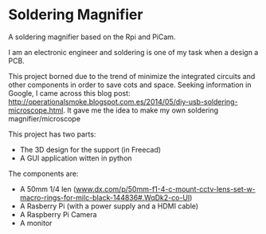 # Soldering Magnifier
A soldering magnifier based on the Rpi and PiCam.

I am an electronic engineer and soldering is one of my task when a design a PCB.

This project borned due to the trend of minimize the integrated circuits and other components in order to save cots and space. Seeking information in Google, I came across this blog post: http://operationalsmoke.blogspot.com.es/2014/05/diy-usb-soldering-microscope.html. It gave me the idea to make my own soldering magnifier/microscope

This project has two parts:

  - The 3D design for the support (in Freecad)
  - A GUI application witten in python
  
The components are:
  - A 50mm 1/4 len (www.dx.com/p/50mm-f1-4-c-mount-cctv-lens-set-w-macro-rings-for-milc-black-144836#.WqDk2-co-Ul)
  - A Rasberry Pi (with a power supply and a HDMI cable)
  - A Raspberry Pi Camera
  - A monitor

